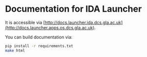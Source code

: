 # Documentation for IDA Launcher

It is accessible via [http://docs.launcher.ida.dcs.gla.ac.uk](http://docs.launcher.apps.os.dcs.gla.ac.uk).

You can build documentation via:

```bash
pip install -r requirements.txt
make html
```

